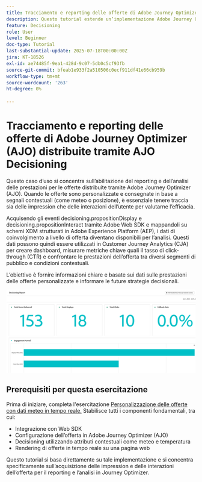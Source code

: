```yaml
---
title: Tracciamento e reporting delle offerte di Adobe Journey Optimizer (AJO) distribuite tramite AJO Decisioning
description: Questo tutorial estende un’implementazione Adobe Journey Optimizer (AJO) esistente che offre offerte personalizzate basate su dati contestuali come la temperatura. Illustra come acquisire gli eventi di impression e interazione e preparare i dati per il reporting in Journey Optimizer.
feature: Decisioning
role: User
level: Beginner
doc-type: Tutorial
last-substantial-update: 2025-07-18T00:00:00Z
jira: KT-18526
exl-id: ae74485f-9ea1-428d-9c07-5db0c5cf93fb
source-git-commit: bfeab1e933f2a510506c0ecf911df41e66cb959b
workflow-type: tm+mt
source-wordcount: '263'
ht-degree: 0%

---
```


# Tracciamento e reporting delle offerte di Adobe Journey Optimizer (AJO) distribuite tramite AJO Decisioning

Questo caso d’uso si concentra sull’abilitazione del reporting e dell’analisi delle prestazioni per le offerte distribuite tramite Adobe Journey Optimizer (AJO). Quando le offerte sono personalizzate e consegnate in base a segnali contestuali (come meteo o posizione), è essenziale tenere traccia sia delle impression che delle interazioni dell’utente per valutarne l’efficacia.

Acquisendo gli eventi decisioning.propositionDisplay e decisioning.propositionInteract tramite Adobe Web SDK e mappandoli su schemi XDM strutturati in Adobe Experience Platform (AEP), i dati di coinvolgimento a livello di offerta diventano disponibili per l’analisi. Questi dati possono quindi essere utilizzati in Customer Journey Analytics (CJA) per creare dashboard, misurare metriche chiave quali il tasso di click-through (CTR) e confrontare le prestazioni dell’offerta tra diversi segmenti di pubblico e condizioni contestuali.

L’obiettivo è fornire informazioni chiare e basate sui dati sulle prestazioni delle offerte personalizzate e informare le future strategie decisionali.



![dashboard di reporting](assets/dashboard-reporting.png)


## Prerequisiti per questa esercitazione

Prima di iniziare, completa l&#39;esercitazione [Personalizzazione delle offerte con dati meteo in tempo reale.](https://experienceleague.adobe.com/it/docs/journey-optimizer-learn/personalizing-offers-with-real-time-weather-data/introduction) Stabilisce tutti i componenti fondamentali, tra cui:

- Integrazione con Web SDK
- Configurazione dell’offerta in Adobe Journey Optimizer (AJO)
- Decisioning utilizzando attributi contestuali come meteo e temperatura
- Rendering di offerte in tempo reale su una pagina web

Questo tutorial si basa direttamente su tale implementazione e si concentra specificamente sull’acquisizione delle impression e delle interazioni dell’offerta per il reporting e l’analisi in Journey Optimizer.
